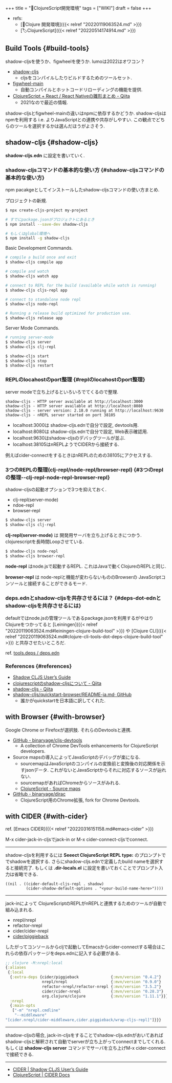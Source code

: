 +++
title = "📝ClojureScript開発環境"
tags = ["WIKI"]
draft = false
+++

-   refs:
    -   [📝Clojure 開発環境]({{< relref "20220119063524.md" >}})
    -   [🏷ClojureScript]({{< relref "20220514174914.md" >}})


## Build Tools {#build-tools}

shadow-cljsを使うか、figwheelを使うか. lumoは2022はオワコン？

-   [shadow-cljs](https://github.com/thheller/shadow-cljs)
    -   cljsをコンパイルしたりビルドするためのツールセット.
-   [figwheel-main](https://figwheel.org/)
    -   自動コンパイルとホットコードリローディングの機能を提供.
-   [ClojureScript + React / React Nativeの雛形まとめ - Qiita](https://qiita.com/funatsufumiya/items/1367bdd780b7d69c6b09)
    -   2021なので最近の情報.

shadow-cljsとfigwheel-mainの違いはnpmに依存するかどうか. shadow-cljsはnpmを利用する i.e. よりJavaScriptとの連携や共存がしやすい. この観点でどちらのツールを選択するかは選んだほうがよさそう.


## shadow-cljs {#shadow-cljs}

**shadow-cljs.edn** に設定を書いていく.


### shadow-cljsコマンドの基本的な使い方 {#shadow-cljsコマンドの基本的な使い方}

npm pacakgeとしてインストールしたshadow-cljsコマンドの使い方まとめ.

プロジェクトの新規.

```sh
$ npx create-cljs-project my-project

# すでにpackage.jsonがプロジェクトにあるとき
$ npm install --save-dev shadow-cljs

# もしくはglobal環境へ
$ npm install -g shadow-cljs
```

Basic Development Commands.

```sh
# compile a build once and exit
$ shadow-cljs compile app

# compile and watch
$ shadow-cljs watch app

# connect to REPL for the build (available while watch is running)
$ shadow-cljs cljs-repl app

# connect to standalone node repl
$ shadow-cljs node-repl

# Running a release build optimized for production use.
$ shadow-cljs release app
```

Server Mode Commands.

```sh
# running server-mode
$ shadow-cljs server
$ shadow-cljs clj-repl

$ shadow-cljs start
$ shadow-cljs stop
$ shadow-cljs restart
```


### REPLのlocahostのport整理 {#replのlocahostのport整理}

server modeで立ち上げるといろいろでてくるので整理.

```example
shadow-cljs - HTTP server available at http://localhost:3000
shadow-cljs - HTTP server available at http://localhost:8080
shadow-cljs - server version: 2.18.0 running at http://localhost:9630
shadow-cljs - nREPL server started on port 38105
```

-   localhost:3000は shadow-cljs.ednで自分で設定, devtools用.
-   localhost:8080は shadow-cljs.ednで自分で設定, Web表示確認用.
-   localhost:9630はshadow-cljsのデバッグツールが並ぶ.
-   localhost:38105はnREPLようでCIDERから接続する.

例えばcider-connectをするときはnREPLのための38105にアクセスする.


### 3つのREPLの整理(clj-repl/node-repl/browser-repl) {#3つのreplの整理--clj-repl-node-repl-browser-repl}

shadow-cljsの起動オプションで3つを抑えておく.

-   clj-repl(server-mode)
-   ndoe-repl
-   browser-repl

<!--listend-->

```sh
$ shadow-cljs server
$ shadow-cljs clj-repl
```

**clj-repl(server-mode)** は 開発用サーバを立ち上げるときにつかう. clojurescriptを長時間Loopさせている.

```sh
$ shadow-cljs node-repl
$ shadow-cljs browser-repl
```

**node-repl** はnode.jsで起動するREPL. これはJavaで動くClojureのREPLと同じ.

**browser-repl** は node-replと機能が変わらないもののBrowserの
JavaScriptコンソールと接続することができるモード.


### deps.ednとshadow-cljsを共存させるには？ {#deps-dot-ednとshadow-cljsを共存させるには}

defaultではnode.jsの管理ツールであるpackage.jsonを利用するがやはりClojureをつかってると [Leiningen]({{< relref "20220119063524.md#leiningen-clojure-build-tool" >}}) や [Clojure CLI]({{< relref "20220119063524.md#clojure-cli-tools-dot-deps-clojure-build-tool" >}}) と共存させたいところだ.

ref. [tools.deps / deps.edn](https://shadow-cljs.github.io/docs/UsersGuide.html#deps-edn)


### References {#references}

-   [Shadow CLJS User’s Guide](https://shadow-cljs.github.io/docs/UsersGuide.html#_introduction)
-   [clojurescriptのshadow-cljsについて - Qiita](https://qiita.com/lambda-knight/items/a69df35405b26f7a79cf)
-   [shadow-cljs - Qiita](https://qiita.com/iku000888/items/5c12c999c0d49cc2c4b0)
-   [shadow-cljs/quickstart-browser/README-ja.md· GitHub](https://github.com/shadow-cljs/quickstart-browser/blob/master/README-ja.md)
    -   誰かがquickstartを日本語に訳してくれた.


## with Browser {#with-browser}

Google Chrome or Firefoxが選択肢. それらのDevtoolsと連携.

-   [GitHub - binaryage/cljs-devtools](https://github.com/binaryage/cljs-devtools)
    -   A collection of Chrome DevTools enhancements for ClojureScript developers.
-   Source mapsの導入によってJavaScriptのデバッグが楽になる.
    -   sourcemapはJavaScriptのコンパイルの変換前と変換後の対応関係を示すjsonデータ. これがないとJavaScriptからそれに対応するソースが辿れない.
    -   sourcemapがあればChromeからソースがみれる.
    -   [ClojureScript - Source maps](https://clojurescript.org/reference/source-maps)
-   [GitHub - binaryage/dirac](https://github.com/binaryage/dirac)
    -   ClojureScript用のChrome拡張, fork for Chrome Devtools.


## with CIDER {#with-cider}

ref. [Emacs CIDER]({{< relref "20220316151158.md#emacs-cider" >}})

M-x cider-jack-in-cljsでjack-in or M-x cider-connect-cljsでconnect.

---

shadow-cljsを利用するには **Seeect ClojureScript REPL type:** のプロンプトででshadowを選択する. さらにshadow-cljs.ednで定義したbuild nameを選択すると接続完了. もしくは **.dir-locals.el** に設定を書いておくことでプロンプト入力は省略できる.

```emacs-lisp
((nil . ((cider-default-cljs-repl . shadow)
         (cider-shadow-default-options . "<your-build-name-here>"))))
```

---

jack-inによって ClojureScriptのREPLがnREPLと連携するためのツールが自動で組み込まれる.

-   nrepl/nrepl
-   refactor-nrepl
-   cider/cider-nrepl
-   [cider/piggieback](https://github.com/nrepl/piggieback)

したがってコンソールからcljで起動してEmacsからcider-connectする場合はこれらの依存パッケージをdeps.ednに記入する必要がある.

```clojure
;; clojure -M:nrepl:local
{:aliases
 {:local
  {:extra-deps {cider/piggieback              {:mvn/version "0.4.2"}
                nrepl/nrepl                   {:mvn/version "0.9.0"}
                refactor-nrepl/refactor-nrepl {:mvn/version "3.5.2"}
                cider/cider-nrepl             {:mvn/version "0.28.3"}
                org.clojure/clojure           {:mvn/version "1.11.1"}}}
  :nrepl
  {:main-opts
   ["-m" "nrepl.cmdline"
    "--middleware"
"[cider.nrepl/cider-middleware,cider.piggieback/wrap-cljs-repl]"]}}}
```

---

shadow-cljsの場合, jack-in-cljsをすることでshadow-cljs.ednがおいてあればshadow-cljsと解釈されて自動でserverが立ち上がってconnectまでしてくれる. もしくは **shadow-cljs server** コマンドでサーバを立ち上げM-x cider-connectで接続できる.

---

-   [CIDER | Shadow CLJS User’s Guide](https://shadow-cljs.github.io/docs/UsersGuide.html#cider)
-   [ClojureScript | CIDER Docs](https://docs.cider.mx/cider/basics/clojurescript.html)

